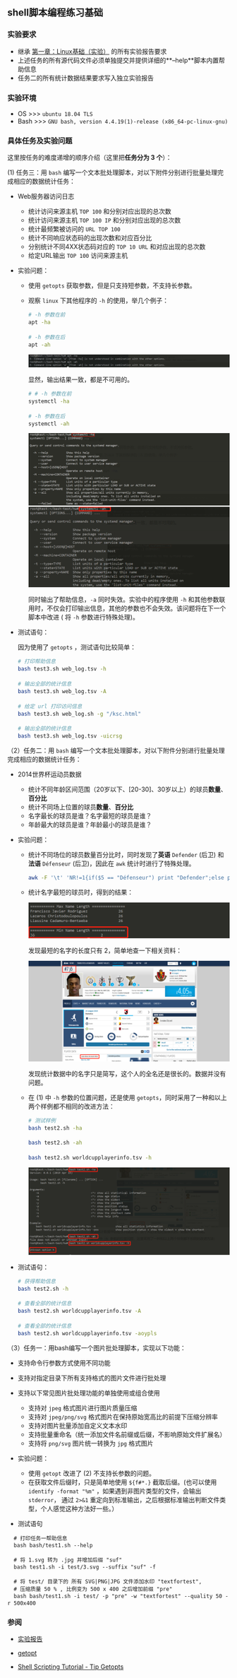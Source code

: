 ## shell脚本编程练习基础

### 实验要求

- 继承 [第一章：Linux基础（实验）](http://sec.cuc.edu.cn/huangwei/course/LinuxSysAdmin/chap0x01.exp.md.html) 的所有实验报告要求
- 上述任务的所有源代码文件必须单独提交并提供详细的**–help**脚本内置帮助信息
- 任务二的所有统计数据结果要求写入独立实验报告



### 实验环境

- OS  >>>  `ubuntu 18.04 TLS`
- Bash  >>>  `GNU bash, version 4.4.19(1)-release (x86_64-pc-linux-gnu)`



### 具体任务及实验问题

这里按任务的难度递增的顺序介绍（这里把**任务分为 3 个**）：

(1) 任务三：用 `bash` 编写一个文本批处理脚本，对以下附件分别进行批量处理完成相应的数据统计任务： 

- Web服务器访问日志
  - 统计访问来源主机 `TOP 100` 和分别对应出现的总次数
  - 统计访问来源主机 `TOP 100 IP` 和分别对应出现的总次数
  - 统计最频繁被访问的 `URL TOP 100`
  - 统计不同响应状态码的出现次数和对应百分比
  - 分别统计不同4XX状态码对应的 `TOP 10 URL` 和对应出现的总次数
  - 给定URL输出 `TOP 100` 访问来源主机

- 实验问题：

  - 使用 `getopts` 获取参数，但是只支持短参数，不支持长参数。

  - 观察 `linux` 下其他程序的 `-h` 的使用，举几个例子：

    ```bash
    # -h 参数在前
    apt -ha
    
    # -h 参数在后
    apt -ah
    ```

    ![apt](image/apt.jpg)

    显然，输出结果一致，都是不可用的。

    ```bash
    # # -h 参数在前
    systemctl -ha
    
    # -h 参数在后
    systemctl -ah
    ```

    ![system-ha](image/system-ha.jpg)
    ![system-ah](image/system-ah.jpg)

    同时输出了帮助信息，`-a` 同时失效。实验中的程序使用 `-h` 和其他参数联用时，不仅会打印输出信息，其他的参数也不会失效。该问题将在下一个脚本中改进 ( 将 `-h` 参数进行特殊处理)。

  

 - 测试语句：

    因为使用了 `getopts` ，测试语句比较简单：

    ```bash
    # 打印帮助信息
    bash test3.sh web_log.tsv -h
    
    # 输出全部的统计信息 
    bash test3.sh web_log.tsv -A
    
    # 给定 url 打印访问信息
    bash test3.sh web_log.sh -g "/ksc.html"
    
    # 输出全部的统计信息
    bash test3.sh web_log.tsv -uicrsg
    ```

    

（2）任务二：用 `bash` 编写一个文本批处理脚本，对以下附件分别进行批量处理完成相应的数据统计任务： 

- 2014世界杯运动员数据

  - 统计不同年龄区间范围（20岁以下、[20-30]、30岁以上）的球员**数量**、**百分比**
  - 统计不同场上位置的球员**数量**、**百分比**
  - 名字最长的球员是谁？名字最短的球员是谁？
  - 年龄最大的球员是谁？年龄最小的球员是谁？

- 实验问题：

  - 统计不同场位的球员数量百分比时，同时发现了**英语** `Defender` (后卫) 和 **法语** `Défenseur` (后卫)，因此在 `awk` 统计时进行了特殊处理。

    ```bash
    awk -F '\t' 'NR!=1{if($5 == "Défenseur") print "Defender";else print $5}' $filename
    ```

  - 统计名字最短的球员时，得到的结果：

    ![min_name](image/min_name.jpg)

    

    发现最短的名字的长度只有 2，简单地查一下相关资料：

    ![j](image/j.jpg)

    发现统计数据中的名字只是简写，这个人的全名还是很长的。数据并没有问题。

  - 在 (1) 中 `-h`  参数的位置问题，还是使用 `getopts`，同时采用了一种和以上两个样例都不相同的改进方法：

    ```bash
    # 测试样例
    bash test2.sh -ha
    
    bash test2.sh -ah
    
    bash test2.sh worldcupplayerinfo.tsv -h
    ```

    ![test2](image/test2.jpg)

 - 测试语句：

    ```bash
    # 获得帮助信息
    bash test2.sh -h
    
    # 查看全部的统计信息
    bash test2.sh worldcupplayerinfo.tsv -A
    
    # 查看全部的统计信息
    bash test2.sh worldcupplayerinfo.tsv -aoypls
    ```


（3）任务一：用bash编写一个图片批处理脚本，实现以下功能：

- 支持命令行参数方式使用不同功能
- 支持对指定目录下所有支持格式的图片文件进行批处理
- 支持以下常见图片批处理功能的单独使用或组合使用
  - 支持对 `jpeg` 格式图片进行图片质量压缩
  - 支持对 `jpeg/png/svg` 格式图片在保持原始宽高比的前提下压缩分辨率
  - 支持对图片批量添加自定义文本水印
  - 支持批量重命名（统一添加文件名前缀或后缀，不影响原始文件扩展名）
  - 支持将 `png/svg` 图片统一转换为 `jpg` 格式图片
- 实验问题：
  - 使用 `getopt` 改进了 (2) 不支持长参数的问题。
  - 在获取文件后缀时，只是简单地使用 `${f#*.}`  截取后缀。(也可以使用 `identify -format "%m"` ，如果遇到非图片类型的文件，会输出 `stderror`，  通过 `2>&1` 重定向到标准输出，之后根据标准输出判断文件类型，个人感觉这种方法好一些。）

- 测试语句
```
  # 打印任务一帮助信息
  bash bash/test1.sh --help
  
  # 将 1.svg 转为 .jpg 并增加后缀 "suf" 
  bash test1.sh -i test/3.svg --suffix "suf" -f
  
  # 将 test/ 目录下的 所有 SVG|PNG|JPG 文件添加水印 "textfortest",
  # 压缩质量 50 % , 比例变为 500 x 400 之后增加前缀 "pre" 
  bash bash/test1.sh -i test/ -p "pre" -w "textfortest" --quality 50 -r 500x400
```

### 参阅
  - [实验报告](https://github.com/CUCCS/linux-2019-jckling/tree/0x04)
  
  - [getopt](https://www.mkssoftware.com/docs/man1/getopt.1.asp)
  
  - [Shell Scripting Tutorial - Tip Getopts](https://www.shellscript.sh/tips/getopts/)
  
